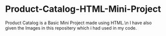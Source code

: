 # Product-Catalog-HTML-Mini-Project

Product Catalog is a Basic Mini Project made using HTML.\n
I have also given the Images in this repositery which i had used in my code.
